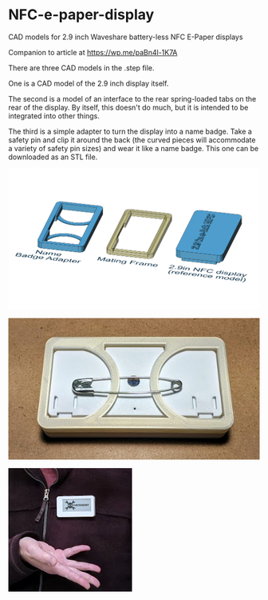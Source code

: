 # NFC-e-paper-display
CAD models for 2.9 inch Waveshare battery-less NFC E-Paper displays

Companion to article at https://wp.me/paBn4l-1K7A

There are three CAD models in the .step file.

One is a CAD model of the 2.9 inch display itself.

The second is a model of an interface to the rear spring-loaded tabs on the rear of the display. By itself, this doesn't do much, but it is intended to be integrated into other things.

The third is a simple adapter to turn the display into a name badge. Take a safety pin and clip it around the back (the curved pieces will accommodate a variety of safety pin sizes) and wear it like a name badge.  This one can be downloaded as an STL file.

![CAD Models](https://github.com/DPHAD/NFC-e-paper-display/blob/master/2.9in%20NFC%20E-ink%20Display%20CAD%20Models.png)

![Back Pin](https://github.com/DPHAD/NFC-e-paper-display/blob/master/IMG_20200521_130158.jpg)

![Name Badge](https://github.com/DPHAD/NFC-e-paper-display/blob/master/IMG_20200521_173731.jpg)
